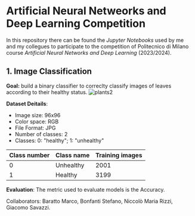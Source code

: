 # Artificial Neural Netweorks and Deep Learning Competition
In this repository there can be found the *Jupyter Notebooks* used by me and my collegues to participate to the competition of Politecnico di Milano course *Artificial Neural Networks and Deep Learning* (2023/2024).

## 1. Image Classification
**Goal:** build a binary classifier to correclty classify images of leaves according to their healthy status.
![plants2](https://github.com/BonfantiStefano/ANNDL_Image_Classification/assets/100307893/ebef3fc6-e4c4-4873-86dd-5493fbf1c98c)


**Dataset Deitails**: 
- Image size: 96x96
- Color space: RGB
- File Format: JPG
- Number of classes: 2
- Classes: 0: "healthy"; 1: "unhealthy"

| Class number | Class name | Training images |
| ------------ | ---------- | ---------------- |
| 0 | Unhealthy | 2001 |
| 1 | Healthy | 3199 |

**Evaluation**: The metric used to evaluate models is the Accuracy. 

Collaborators: Baratto Marco, Bonfanti Stefano, Niccolò Maria Rizzi, Giacomo Savazzi.
